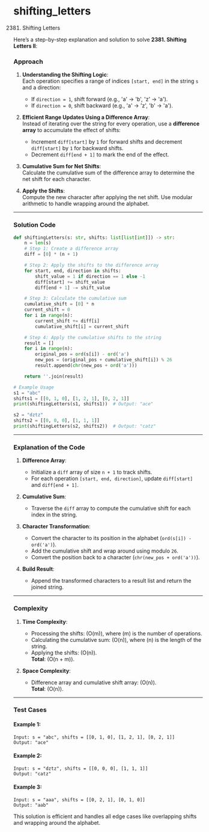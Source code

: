 # shifting_letters
2381. Shifting Letters

Here’s a step-by-step explanation and solution to solve **2381. Shifting Letters II**:

### Approach

1. **Understanding the Shifting Logic**:  
   Each operation specifies a range of indices `[start, end]` in the string `s` and a direction:
   - If `direction = 1`, shift forward (e.g., 'a' → 'b', 'z' → 'a').
   - If `direction = 0`, shift backward (e.g., 'a' → 'z', 'b' → 'a').

2. **Efficient Range Updates Using a Difference Array**:  
   Instead of iterating over the string for every operation, use a **difference array** to accumulate the effect of shifts:
   - Increment `diff[start]` by `1` for forward shifts and decrement `diff[start]` by `1` for backward shifts.
   - Decrement `diff[end + 1]` to mark the end of the effect.

3. **Cumulative Sum for Net Shifts**:  
   Calculate the cumulative sum of the difference array to determine the net shift for each character.

4. **Apply the Shifts**:  
   Compute the new character after applying the net shift. Use modular arithmetic to handle wrapping around the alphabet.

---

### Solution Code

```python
def shiftingLetters(s: str, shifts: list[list[int]]) -> str:
    n = len(s)
    # Step 1: Create a difference array
    diff = [0] * (n + 1)

    # Step 2: Apply the shifts to the difference array
    for start, end, direction in shifts:
        shift_value = 1 if direction == 1 else -1
        diff[start] += shift_value
        diff[end + 1] -= shift_value

    # Step 3: Calculate the cumulative sum
    cumulative_shift = [0] * n
    current_shift = 0
    for i in range(n):
        current_shift += diff[i]
        cumulative_shift[i] = current_shift

    # Step 4: Apply the cumulative shifts to the string
    result = []
    for i in range(n):
        original_pos = ord(s[i]) - ord('a')
        new_pos = (original_pos + cumulative_shift[i]) % 26
        result.append(chr(new_pos + ord('a')))

    return ''.join(result)

# Example Usage
s1 = "abc"
shifts1 = [[0, 1, 0], [1, 2, 1], [0, 2, 1]]
print(shiftingLetters(s1, shifts1))  # Output: "ace"

s2 = "dztz"
shifts2 = [[0, 0, 0], [1, 1, 1]]
print(shiftingLetters(s2, shifts2))  # Output: "catz"
```

---

### Explanation of the Code

1. **Difference Array**:
   - Initialize a `diff` array of size `n + 1` to track shifts.
   - For each operation `[start, end, direction]`, update `diff[start]` and `diff[end + 1]`.

2. **Cumulative Sum**:
   - Traverse the `diff` array to compute the cumulative shift for each index in the string.

3. **Character Transformation**:
   - Convert the character to its position in the alphabet (`ord(s[i]) - ord('a')`).
   - Add the cumulative shift and wrap around using modulo `26`.
   - Convert the position back to a character (`chr(new_pos + ord('a'))`).

4. **Build Result**:
   - Append the transformed characters to a result list and return the joined string.

---

### Complexity

1. **Time Complexity**:  
   - Processing the shifts: \(O(m)\), where \(m\) is the number of operations.
   - Calculating the cumulative sum: \(O(n)\), where \(n\) is the length of the string.
   - Applying the shifts: \(O(n)\).  
   **Total**: \(O(n + m)\).

2. **Space Complexity**:  
   - Difference array and cumulative shift array: \(O(n)\).  
   **Total**: \(O(n)\).

---

### Test Cases

#### Example 1:
```plaintext
Input: s = "abc", shifts = [[0, 1, 0], [1, 2, 1], [0, 2, 1]]
Output: "ace"
```

#### Example 2:
```plaintext
Input: s = "dztz", shifts = [[0, 0, 0], [1, 1, 1]]
Output: "catz"
```

#### Example 3:
```plaintext
Input: s = "aaa", shifts = [[0, 2, 1], [0, 1, 0]]
Output: "aab"
```

This solution is efficient and handles all edge cases like overlapping shifts and wrapping around the alphabet.
